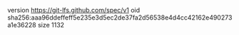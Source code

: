 version https://git-lfs.github.com/spec/v1
oid sha256:aaa96ddeffeff5e235e3d5ec2de37fa2d56538e4d4cc42162e490273a1e36228
size 1132
